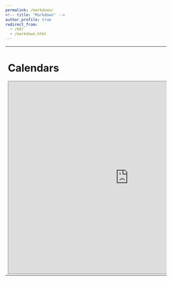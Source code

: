 ```yaml
---
permalink: /markdown/
<!-- title: "Markdown" -->
author_profile: true
redirect_from: 
  - /md/
  - /markdown.html
---
```


<html xmlns="http://www.w3.org/1999/xhtml" xml:lang="en">
<head>
<meta name="generator" content="jemdoc, see http://jemdoc.jaboc.net/" />
<meta http-equiv="Content-Type" content="text/html;charset=utf-8" />
<script>
window.ga=window.ga||function(){(ga.q=ga.q||[]).push(arguments)};ga.l=+new Date;
ga('create', 'UA-191897386-1', 'auto');
ga('send', 'pageview');
</script>
<script async src='https://www.google-analytics.com/analytics.js'></script>
<link rel="stylesheet" href="jemdoc.css" type="text/css" />
</head>
<body>
<table summary="Table for page layout." id="tlayout">
<tr valign="top">
<td id="layout-content">
<div id="toptitle">
<h1>Calendars</h1>
</div>
<iframe src="https://calendar.google.com/calendar/embed?height=600&wkst=1&bgcolor=%23ffffff&ctz=America%2FEdmonton&src=Z2x1b0B1YWxiZXJ0YS5jYQ&color=%23039BE5&showTitle=0&showNav=1&showPrint=1&showCalendars=1&mode=WEEK" style="border:solid 1px #777" width="750" height="600" frameborder="0" scrolling="no"></iframe>
<div id="footer">
</div>
</td>
</tr>
</table>
</body>
</html>

